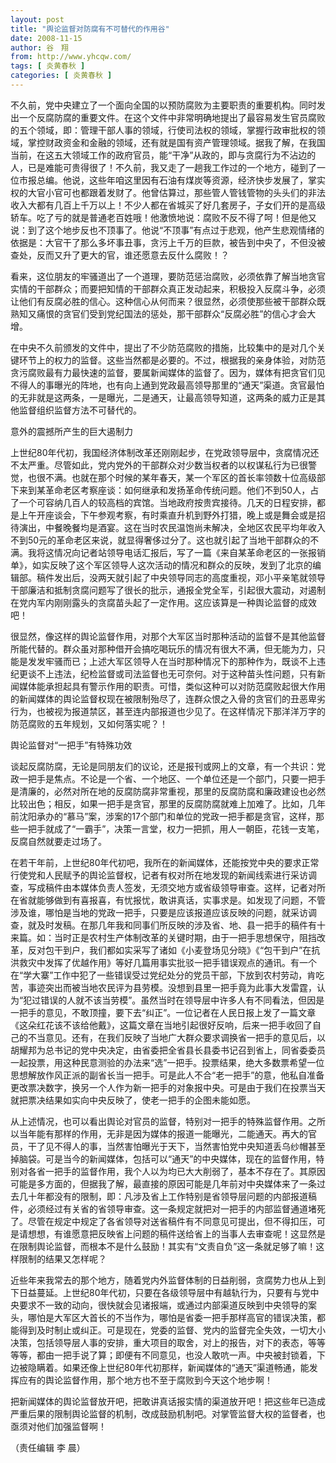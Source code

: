 ```yaml
---
layout: post
title: "舆论监督对防腐有不可替代的作用谷"
date: 2008-11-15
author: 谷　翔
from: http://www.yhcqw.com/
tags: [ 炎黄春秋 ]
categories: [ 炎黄春秋 ]
---
```





不久前，党中央建立了一个面向全国的以预防腐败为主要职责的重要机构。同时发出一个反腐防腐的重要文件。在这个文件中非常明确地提出了最容易发生官员腐败的五个领域，即：管理干部人事的领域，行使司法权的领域，掌握行政审批权的领域，掌控财政资金和金融的领域，还有就是国有资产管理领域。据我了解，在我国当前，在这五大领域工作的政府官员，能“干净”从政的，即与贪腐行为不沾边的人，已是难能可贵得很了！不久前，我又走了一趟我工作过的一个地方，碰到了一位市报总编。他说，这些年咱这里因有石油有煤炭等资源，经济快步发展了，掌实权的大官小官可也都跟着发财了。他曾估算过，那些管人管钱管物的头头们的非法收入大都有几百上千万以上！不少人都在省城买了好几套房子，子女们开的是高级轿车。吃了亏的就是普通老百姓哦！他激愤地说：腐败不反不得了呵！但是他又说：到了这个地步反也不顶事了。他说“不顶事”有点过于悲观，他产生悲观情绪的依据是：大官干了那么多坏事丑事，贪污上千万的巨款，被告到中央了，不但没被查处，反而又升了更大的官，谁还愿意去反什么腐败！？


看来，这位朋友的牢骚道出了一个道理，要防范惩治腐败，必须依靠了解当地贪官实情的干部群众；而要把知情的干部群众真正发动起来，积极投入反腐斗争，必须让他们有反腐必胜的信心。这种信心从何而来？很显然，必须使那些被干部群众既熟知又痛恨的贪官们受到党纪国法的惩处，那干部群众“反腐必胜”的信心才会大增。


在中央不久前颁发的文件中，提出了不少防范腐败的措施，比较集中的是对几个关键环节上的权力的监督。这些当然都是必要的。不过，根据我的亲身体验，对防范贪污腐败最有力最快速的监督，要属新闻媒体的监督了。因为，媒体有把贪官们见不得人的事曝光的阵地，也有向上通到党政最高领导那里的“通天”渠道。贪官最怕的无非就是这两条，一是曝光，二是通天，让最高领导知道，这两条的威力正是其他监督组织监督方法不可替代的。

意外的震撼所产生的巨大遏制力


上世纪80年代初，我国经济体制改革还刚刚起步，在党政领导层中，贪腐情况还不太严重。尽管如此，党内党外的干部群众对少数当权者的以权谋私行为已很警觉，也很不满。也就在那个时候的某年春天，某一个军区的首长率领数十位高级部下来到某革命老区考察座谈：如何继承和发扬革命传统问题。他们不到50人，占了一个可容纳几百人的较高档的宾馆。当地政府按贵宾接待。几天的日程安排，都是上午开座谈会，下午参观考察，有时乘直升机到野外打猎，晚上或是舞会或是招待演出，中餐晚餐均是酒宴。这在当时农民温饱尚未解决，全地区农民平均年收入不到50元的革命老区来说，就显得奢侈过分了。这也就引起了当地干部群众的不满。我将这情况向记者站领导电话汇报后，写了一篇《来自某革命老区的一张报销单》，如实反映了这个军区领导人这次活动的情况和群众的反映，发到了北京的编辑部。稿件发出后，没两天就引起了中央领导同志的高度重视，邓小平亲笔就领导干部廉洁和抵制贪腐问题写了很长的批示，通报全党全军，引起很大震动，对遏制在党内军内刚刚露头的贪腐苗头起了一定作用。这应该算是一种舆论监督的成效吧！


很显然，像这样的舆论监督作用，对那个大军区当时那种活动的监督不是其他监督所能代替的。群众虽对那种借开会搞吃喝玩乐的情况有很大不满，但无能为力，只能是发发牢骚而已；上述大军区领导人在当时那种情况下的那种作为，既谈不上违纪更谈不上违法，纪检监督或司法监督也无可奈何。对于这种苗头性问题，只有新闻媒体能承担起具有警示作用的职责。可惜，类似这种可以对防范腐败起很大作用的新闻媒体的舆论监督权现在被限制殆尽了，连群众恨之入骨的贪官们的丑恶卑劣行为，也被视为报道禁区，甚至连内部报道也少见了。在这样情况下那洋洋万字的防范腐败的五年规划，又如何落实呢？！

舆论监督对“一把手”有特殊功效


谈起反腐防腐，无论是同朋友们的议论，还是报刊或网上的文章，有一个共识：党政一把手是焦点。不论是一个省、一个地区、一个单位还是一个部门，只要一把手是清廉的，必然对所在地的反腐防腐非常重视，那里的反腐防腐和廉政建设也必然比较出色；相反，如果一把手是贪官，那里的反腐防腐就难上加难了。比如，几年前沈阳承办的“慕马”案，涉案的17个部门和单位的党政一把手都是贪官，这样，那些一把手就成了“一霸手”，决策一言堂，权力一把抓，用人一朝臣，花钱一支笔，反腐自然就要走过场了。


在若干年前，上世纪80年代初吧，我所在的新闻媒体，还能按党中央的要求正常行使党和人民赋予的舆论监督权，记者有权对所在地发现的新闻线索进行采访调查，写成稿件由本媒体负责人签发，无须交地方或省级领导审查。这样，记者对所在省就能够做到有喜报喜，有忧报忧，敢讲真话，实事求是。如发现了问题，不管涉及谁，哪怕是当地的党政一把手，只要是应该报道应该反映的问题，就采访调查，就及时发稿。在那几年我和同事们所反映的涉及省、地、县一把手的稿件有十来篇。如：当时正是农村生产体制改革的关键时期，由于一把手思想保守，阻挡改革，反对包干到户，我们都如实采写了诸如《小麦登场见分晓》《“包干到户”在抗洪救灾中发挥了优越作用》等好几篇用事实批驳一把手错误观点的通讯。有一个在“学大寨”工作中犯了一些错误受过党纪处分的党员干部，下放到农村劳动，肯吃苦，事迹突出而被当地农民评为县劳模。没想到县里一把手竟为此事大发雷霆，认为“犯过错误的人就不该当劳模”。虽然当时在领导层中许多人有不同看法，但因是一把手的意见，不敢顶撞，要下去“纠正”。一位记者在人民日报上发了一篇文章《这朵红花该不该给他戴》，这篇文章在当地引起很好反响，后来一把手收回了自己的不当意见。还有，在我们反映了当地广大群众要求调换省一把手的意见后，以胡耀邦为总书记的党中央决定，由省委把全省县长县委书记召到省上，同省委委员一起投票，用这种民意测验的办法来“选”一把手。投票结果，绝大多数票希望一位思想解放作风正派的副省长当一把手。可是此人不合“老一把手”的意，他私自准备更改票决数字，换另一个人作为新一把手的对象报中央。可是由于我们在投票当天就把票决结果如实向中央反映了，使老一把手的企图未能如愿。


从上述情况，也可以看出舆论对官员的监督，特别对一把手的特殊监督作用。之所以当年能有那样的作用，无非是因为媒体的报道一能曝光，二能通天。再大的官员，干了见不得人的事，当然害怕曝光于天下，当然害怕党中央知道丢乌纱帽甚至掉脑袋。可是当今的新闻媒体，包括可以“通天”的中央媒体，现在的监督作用，特别对各省一把手的监督作用，我个人以为均已大大削弱了，基本不存在了。其原因可能是多方面的，但据我了解，最直接的原因可能是几年前对中央媒体来了一条过去几十年都没有的限制，即：凡涉及省上工作特别是省领导层问题的内部报道稿件，必须经过有关省的省领导审查。这一条规定就把对一把手的内部监督通道堵死了。尽管在规定中规定了各省领导对送省稿件有不同意见可提出，但不得扣压，可是请想想，有谁愿意把反映省上问题的稿件送给省上的当事人去审查呢！这显然是在限制舆论监督，而根本不是什么鼓励！其实有“文责自负”这一条就足够了嘛！这样限制的结果又怎样呢？


近些年来我常去的那个地方，随着党内外监督体制的日益削弱，贪腐势力也从上到下日益蔓延。上世纪80年代初，只要在各级领导层中有越轨行为，只要有与党中央要求不一致的动向，很快就会见诸报端，或通过内部渠道反映到中央领导的案头，哪怕是大军区大首长的不当作为，哪怕是省委一把手那样高官的错误决策，都能得到及时制止或纠正。可是现在，党委的监督、党内的监督完全失效，一切大小决策，包括领导层人事的安排，重大项目的取舍，对上的报告，对下的表态，等等等等，都由一把手说了算；即便有不同意见，也没人敢吭一声。中央被封锁着，下边被隐瞒着。如果还像上世纪80年代初那样，新闻媒体的“通天”渠道畅通，能发挥应有的舆论监督作用，那个地方也不至于腐败到今天这个地步啊！


把新闻媒体的舆论监督放开吧，把敢讲真话报实情的渠道放开吧！把这些年已造成严重后果的限制舆论监督的机制，改成鼓励机制吧。对掌管监督大权的监督者，也亟须对他们加强监督啊！

（责任编辑 李 晨）


